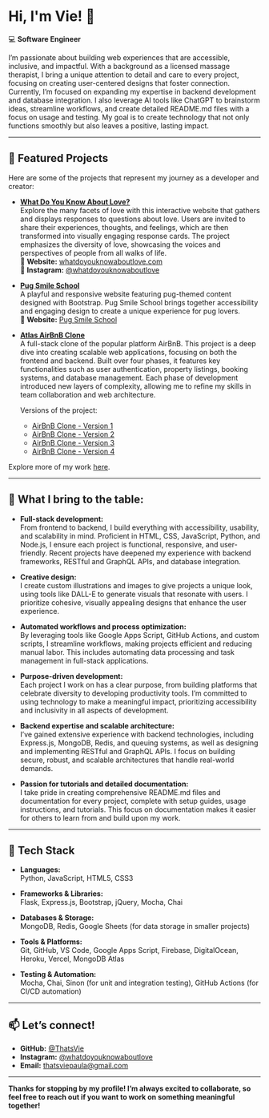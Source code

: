 # Hi, I'm Vie! 👋

💻 **Software Engineer** 

I’m passionate about building web experiences that are accessible, inclusive, and impactful. With a background as a licensed massage therapist, I bring a unique attention to detail and care to every project, focusing on creating user-centered designs that foster connection. Currently, I’m focused on expanding my expertise in backend development and database integration. I also leverage AI tools like ChatGPT to brainstorm ideas, streamline workflows, and create detailed README.md files with a focus on usage and testing. My goal is to create technology that not only functions smoothly but also leaves a positive, lasting impact.

---

## 🌟 Featured Projects

Here are some of the projects that represent my journey as a developer and creator:

- **[What Do You Know About Love?](https://github.com/ThatsVie/What-do-you-know-about-love)**  
  Explore the many facets of love with this interactive website that gathers and displays responses to questions about love. Users are invited to share their experiences, thoughts, and feelings, which are then transformed into visually engaging response cards. The project emphasizes the diversity of love, showcasing the voices and perspectives of people from all walks of life.  
  🔗 **Website:** [whatdoyouknowaboutlove.com](https://www.whatdoyouknowaboutlove.com)  
  📸 **Instagram:** [@whatdoyouknowaboutlove](https://www.instagram.com/whatdoyouknowaboutlove)

- **[Pug Smile School](https://github.com/ThatsVie/atlas-smiling-school)**  
  A playful and responsive website featuring pug-themed content designed with Bootstrap. Pug Smile School brings together accessibility and engaging design to create a unique experience for pug lovers.  
  🔗 **Website:** [Pug Smile School](https://thatsvie.github.io/atlas-smiling-school)

- **[Atlas AirBnB Clone](https://github.com/ThatsVie/atlas-AirBnB_clone_v4)**  
  A full-stack clone of the popular platform AirBnB. This project is a deep dive into creating scalable web applications, focusing on both the frontend and backend. Built over four phases, it features key functionalities such as user authentication, property listings, booking systems, and database management. Each phase of development introduced new layers of complexity, allowing me to refine my skills in team collaboration and web architecture.

  Versions of the project:
  - [AirBnB Clone - Version 1](https://github.com/ThatsVie/atlas-AirBnB_clone)
  - [AirBnB Clone - Version 2](https://github.com/ThatsVie/atlas-AirBnB_clone_v2)
  - [AirBnB Clone - Version 3](https://github.com/ThatsVie/atlas-AirBnB_clone_v3)
  - [AirBnB Clone - Version 4](https://github.com/ThatsVie/atlas-AirBnB_clone_v4)


Explore more of my work [here](https://github.com/ThatsVie?tab=repositories).

---

## 🎨 What I bring to the table:

- **Full-stack development:**  
  From frontend to backend, I build everything with accessibility, usability, and scalability in mind. Proficient in HTML, CSS, JavaScript, Python, and Node.js, I ensure each project is functional, responsive, and user-friendly. Recent projects have deepened my experience with backend frameworks, RESTful and GraphQL APIs, and database integration.

- **Creative design:**  
  I create custom illustrations and images to give projects a unique look, using tools like DALL-E to generate visuals that resonate with users. I prioritize cohesive, visually appealing designs that enhance the user experience.

- **Automated workflows and process optimization:**  
  By leveraging tools like Google Apps Script, GitHub Actions, and custom scripts, I streamline workflows, making projects efficient and reducing manual labor. This includes automating data processing and task management in full-stack applications.

- **Purpose-driven development:**  
  Each project I work on has a clear purpose, from building platforms that celebrate diversity to developing productivity tools. I’m committed to using technology to make a meaningful impact, prioritizing accessibility and inclusivity in all aspects of development.

- **Backend expertise and scalable architecture:**  
  I’ve gained extensive experience with backend technologies, including Express.js, MongoDB, Redis, and queuing systems, as well as designing and implementing RESTful and GraphQL APIs. I focus on building secure, robust, and scalable architectures that handle real-world demands.

- **Passion for tutorials and detailed documentation:**  
  I take pride in creating comprehensive README.md files and documentation for every project, complete with setup guides, usage instructions, and tutorials. This focus on documentation makes it easier for others to learn from and build upon my work.

---

## 🚀 Tech Stack

- **Languages:**  
  Python, JavaScript, HTML5, CSS3

- **Frameworks & Libraries:**  
  Flask, Express.js, Bootstrap, jQuery, Mocha, Chai

- **Databases & Storage:**  
  MongoDB, Redis, Google Sheets (for data storage in smaller projects)

- **Tools & Platforms:**  
  Git, GitHub, VS Code, Google Apps Script, Firebase, DigitalOcean, Heroku, Vercel, MongoDB Atlas

- **Testing & Automation:**  
  Mocha, Chai, Sinon (for unit and integration testing), GitHub Actions (for CI/CD automation)


---

## 📫 Let’s connect!

- **GitHub:** [@ThatsVie](https://github.com/ThatsVie)  
- **Instagram:** [@whatdoyouknowaboutlove](https://www.instagram.com/whatdoyouknowaboutlove)  
- **Email:** thatsviepaula@gmail.com


---

**Thanks for stopping by my profile! I’m always excited to collaborate, so feel free to reach out if you want to work on something meaningful together!**
